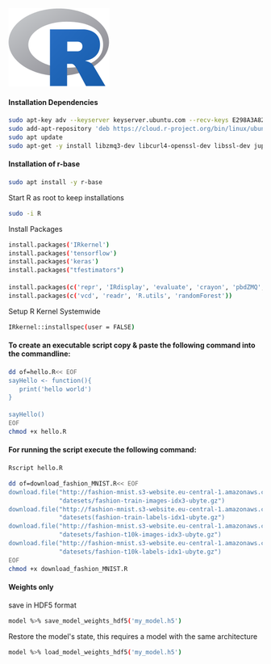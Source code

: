 ![R-logo](img/R_logo.png)



#### Installation Dependencies

```bash
sudo apt-key adv --keyserver keyserver.ubuntu.com --recv-keys E298A3A825C0D65DFD57CBB651716619E084DAB9
sudo add-apt-repository 'deb https://cloud.r-project.org/bin/linux/ubuntu bionic-cran35/'
sudo apt update
sudo apt-get -y install libzmq3-dev libcurl4-openssl-dev libssl-dev jupyter-core jupyter-client
```
#### Installation of r-base
```bash
sudo apt install -y r-base
```

Start R as root to keep installations
```bash
sudo -i R
```

Install Packages
```bash
install.packages('IRkernel')
install.packages('tensorflow')
install.packages('keras')
install.packages("tfestimators")

install.packages(c('repr', 'IRdisplay', 'evaluate', 'crayon', 'pbdZMQ', 'devtools', 'uuid', 'digest'))
install.packages(c('vcd', 'readr', 'R.utils', 'randomForest'))

```


Setup R Kernel Systemwide
```bash
IRkernel::installspec(user = FALSE)
```


#### To create an executable script copy & paste the following command into the commandline:

```bash
dd of=hello.R<< EOF
sayHello <- function(){
   print('hello world')
}

sayHello()
EOF
chmod +x hello.R
```
#### For running the script execute the following command:

```bash
Rscript hello.R
```


```bash
dd of=download_fashion_MNIST.R<< EOF
download.file("http://fashion-mnist.s3-website.eu-central-1.amazonaws.com/train-images-idx3-ubyte.gz",
              "datesets/fashion-train-images-idx3-ubyte.gz")
download.file("http://fashion-mnist.s3-website.eu-central-1.amazonaws.com/train-labels-idx1-ubyte.gz",
              "datesets(fashion-train-labels-idx1-ubyte.gz")
download.file("http://fashion-mnist.s3-website.eu-central-1.amazonaws.com/t10k-images-idx3-ubyte.gz",
              "datesets/fashion-t10k-images-idx3-ubyte.gz")
download.file("http://fashion-mnist.s3-website.eu-central-1.amazonaws.com/t10k-labels-idx1-ubyte.gz",
              "datesets/fashion-t10k-labels-idx1-ubyte.gz")
EOF
chmod +x download_fashion_MNIST.R
```






#### Weights only



save in HDF5 format
```bash
model %>% save_model_weights_hdf5('my_model.h5')
```
Restore the model's state,
this requires a model with the same architecture

```bash
model %>% load_model_weights_hdf5('my_model.h5')
```
